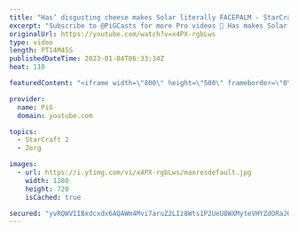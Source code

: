 ```yaml
---
title: "Has’ disgusting cheese makes Solar literally FACEPALM - StarCraft 2"
excerpt: "Subscribe to @PiGCasts for more Pro videos 🐷 Has makes Solar facepalm during World Team League -- 🐷 Second Channel for Learning Resources: https://www.youtube.com/c/PiGRandom 🐷 Third Channel for daily Pro Casts: https://www.youtube.com/c/PiGCasts -- 🐷 Watch live at https://www.twitch.tv/x5_pig 🐷"
originalUrl: https://youtube.com/watch?v=x4PX-rgbLws
type: video
length: PT14M45S
publishedDateTime: 2023-01-04T06:33:34Z
heat: 110

featuredContent: "<iframe width=\"800\" height=\"500\" frameborder=\"0\" src=\"https://www.youtube.com/embed/x4PX-rgbLws\" allow=\"accelerometer; autoplay; encrypted-media; gyroscope; picture-in-picture\" allowfullscreen></iframe>"

provider:
  name: PiG
  domain: youtube.com

topics:
  - StarCraft 2
  - Zerg

images:
  - url: https://i.ytimg.com/vi/x4PX-rgbLws/maxresdefault.jpg
    width: 1280
    height: 720
    isCached: true

secured: "yvRQWVIIBxdcxdx6AQAWm4Mvi7aruZ2LIz8Wts1P2UeU8WXMyteVHYZdORaJQqtgJgfdb5UKmdsZtrV0xvIbkTFfFpNqlRSybbBPdTIynDDffRlD7Ci8r+BzTv4raxYNqIMsC3UI1UITtp7TZ27lIr4q42kLak8GCwBh1F1m494jvvPoCNI7t3+RNDzsSbA5LZyKYjpSPKjUl/FcyJqmh8aGlf4AHBoFeJDtWbhCAAy1KxDhJkF95lJfT2gJzi0gFARQgHCXE13N5yOyy7upteyNtnL1Bm+P8TqBMUp3VcpDfbpIPUUNiO0ve9znMOLkx4rrgiqiZzaOxih9kSdYNw2v0e2EW6qiEnELDhNT2hRPkq1FOqLwY8TfmDK8FyG/RYeKOqSCsV6GJT/6ZtAHTw8dk86mGNZccA7eB8YYMtE=;OW2RNf8fwhQRLJQV/Z3geA=="
---
```


